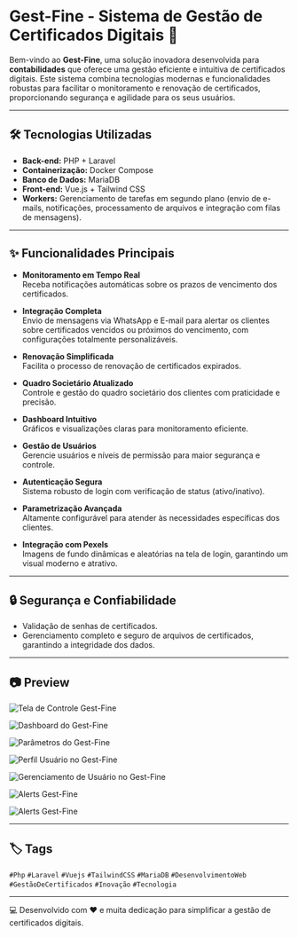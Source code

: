 # Gest-Fine - Sistema de Gestão de Certificados Digitais 🚀

Bem-vindo ao **Gest-Fine**, uma solução inovadora desenvolvida para **contabilidades** que oferece uma gestão eficiente e intuitiva de certificados digitais. Este sistema combina tecnologias modernas e funcionalidades robustas para facilitar o monitoramento e renovação de certificados, proporcionando segurança e agilidade para os seus usuários.

---

## 🛠️ Tecnologias Utilizadas

- **Back-end:** PHP + Laravel
- **Containerização:** Docker Compose      
- **Banco de Dados:** MariaDB  
- **Front-end:** Vue.js + Tailwind CSS  
- **Workers:** Gerenciamento de tarefas em segundo plano (envio de e-mails, notificações, processamento de arquivos e integração com filas de mensagens).  

---

## ✨ Funcionalidades Principais

- **Monitoramento em Tempo Real**  
  Receba notificações automáticas sobre os prazos de vencimento dos certificados.

- **Integração Completa**  
  Envio de mensagens via WhatsApp e E-mail para alertar os clientes sobre certificados vencidos ou próximos do vencimento, com configurações totalmente personalizáveis.

- **Renovação Simplificada**  
  Facilita o processo de renovação de certificados expirados.

- **Quadro Societário Atualizado**  
  Controle e gestão do quadro societário dos clientes com praticidade e precisão.

- **Dashboard Intuitivo**  
  Gráficos e visualizações claras para monitoramento eficiente.

- **Gestão de Usuários**  
  Gerencie usuários e níveis de permissão para maior segurança e controle.

- **Autenticação Segura**  
  Sistema robusto de login com verificação de status (ativo/inativo).

- **Parametrização Avançada**  
  Altamente configurável para atender às necessidades específicas dos clientes.

- **Integração com Pexels**  
  Imagens de fundo dinâmicas e aleatórias na tela de login, garantindo um visual moderno e atrativo.

---

## 🔒 Segurança e Confiabilidade

- Validação de senhas de certificados.
- Gerenciamento completo e seguro de arquivos de certificados, garantindo a integridade dos dados.

---

## 📷 Preview

![Tela de Controle Gest-Fine](https://media.licdn.com/dms/image/v2/D4D22AQHBntEeX6S3Ug/feedshare-shrink_1280/feedshare-shrink_1280/0/1720791296334?e=1736380800&v=beta&t=GDmZcPRGNia4odpFOJ5VC-N74kiEP4dYPHz3yjiL_JM)

![Dashboard do Gest-Fine](https://media.licdn.com/dms/image/v2/D4D22AQHYUVH3sf7pdQ/feedshare-shrink_2048_1536/feedshare-shrink_2048_1536/0/1720791296251?e=1736380800&v=beta&t=J6PcSA8zr2SprNaPGAB5wFV3xSHCsls6ck5xC2t6bDM)

![Parâmetros do Gest-Fine](https://media.licdn.com/dms/image/v2/D4D22AQFX8_fKLuIUBw/feedshare-shrink_2048_1536/feedshare-shrink_2048_1536/0/1720791296551?e=1736380800&v=beta&t=uFmNxm-KHLoBNlsxeXCn8DtHPa6u2djf8t20-P6npEk)

![Perfil Usuário no Gest-Fine](https://media.licdn.com/dms/image/v2/D4D22AQHSn2c3nwoPxg/feedshare-shrink_1280/feedshare-shrink_1280/0/1720791296405?e=1736380800&v=beta&t=uqsxnknhhLSQVqDXZhW1xf8DDwM2DoX-twhkUkwJblo)

![Gerenciamento de Usuário no Gest-Fine](https://media.licdn.com/dms/image/v2/D4D22AQFiKhk91auytg/feedshare-shrink_2048_1536/feedshare-shrink_2048_1536/0/1720791296034?e=1736380800&v=beta&t=RIWJDMOvhWSIVH7BnHVuxJ5W7X5-ocAZoIeZ6h3Uo7E)

![Alerts Gest-Fine](https://media.licdn.com/dms/image/v2/D4D22AQFpPr_2neG63g/feedshare-shrink_2048_1536/feedshare-shrink_2048_1536/0/1720791297410?e=1736380800&v=beta&t=BWVi8MQrygpuMlhXbWsbHblabIiCoS7P0kyXfq5GqAc)

![Alerts Gest-Fine](https://media.licdn.com/dms/image/v2/D4D22AQHBfYr4yFcdhw/feedshare-shrink_1280/feedshare-shrink_1280/0/1720791298071?e=1736380800&v=beta&t=-P3G36Sm5qVD3yoW_haGH_v4k5vMFnpujD_idxz4fNo)

---

## 🏷️ Tags

`#Php` `#Laravel` `#Vuejs` `#TailwindCSS` `#MariaDB` `#DesenvolvimentoWeb` `#GestãoDeCertificados` `#Inovação` `#Tecnologia`

---

💻 Desenvolvido com ❤️ e muita dedicação para simplificar a gestão de certificados digitais.
